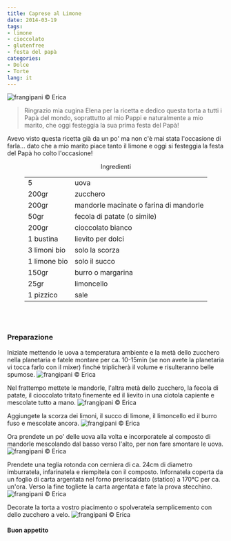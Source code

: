 ```yaml
---
title: Caprese al Limone
date: 2014-03-19
tags:
- limone
- cioccolato
- glutenfree
- festa del papà
categories:
- Dolce
- Torte
lang: it
---
```

![](header.jpg "frangipani © Erica")

> Ringrazio mia cugina Elena per la ricetta e dedico questa torta a tutti i Papà del mondo, soprattutto al mio Pappi e naturalmente a mio marito, che oggi festeggia la sua prima festa del Papà!

Avevo visto questa ricetta già da un po' ma non c'è mai stata l'occasione di farla... dato che a mio marito piace tanto il limone e oggi si festeggia la festa del Papà ho colto l'occasione!

<div id="wrapper" style="text-align: center">
  <div id="yourdiv" style="display: inline-block;">
    <div class="ingredients">
      <div class="ingredients-title">Ingredienti</div>
      <table>
        <tbody>
          <tr>
            <td>5</td>
            <td>uova</td>
          </tr>
          <tr>
            <td>200gr</td>
            <td>zucchero</td>
          </tr>
          <tr>
            <td>200gr</td>
            <td>mandorle macinate o farina di mandorle</td>
          </tr>
          <tr>
            <td>50gr</td>
            <td>fecola di patate (o simile)</td>
          </tr>
          <tr>
            <td>200gr</td>
            <td>cioccolato bianco</td>
          </tr>
          <tr>
            <td>1 bustina</td>
            <td>lievito per dolci</td>
          </tr>
          <tr>
            <td>3 limoni bio</td>
            <td>solo la scorza</td>
          </tr>
          <tr>
            <td>1 limone bio</td>
            <td>solo il succo</td>
          </tr>
          <tr>
            <td>150gr</td>
            <td>burro o margarina</td>
          </tr>
          <tr>
            <td>25gr</td>
            <td>limoncello</td>
          </tr>
          <tr>
            <td>1 pizzico</td>
            <td>sale</td>
          </tr>
        </tbody>
      </table>
      <br></br>
    </div>
  </div>
</div>


<h3>
  <font color="grey">
    <i class="fa-solid fa-gears"></i>
  </font> Preparazione
</h3>

Iniziate mettendo le uova a temperatura ambiente e la metà dello zucchero nella planetaria e fatele montare per ca. 10-15min (se non avete la planetaria vi tocca farlo con il mixer) finché triplicherà il volume e risulteranno belle spumose.
![](uova.jpg "frangipani © Erica")

Nel frattempo mettete le mandorle, l'altra metà dello zucchero, la fecola di patate, il cioccolato tritato finemente ed il lievito in una ciotola capiente e mescolate tutto a mano.
![](asciutti.jpg "frangipani © Erica")

Aggiungete la scorza dei limoni, il succo di limone, il limoncello ed il burro fuso e mescolate ancora.
![](umidi.jpg "frangipani © Erica")

Ora prendete un po' delle uova alla volta e incorporatele al composto di mandorle mescolando dal basso verso l'alto, per non fare smontare le uova.
![](impasto.jpg "frangipani © Erica")

Prendete una teglia rotonda con cerniera di ca. 24cm di diametro imburratela, infarinatela e riempitela con il composto. Infornatela coperta da un foglio di carta argentata nel forno preriscaldato (statico) a 170°C per ca. un'ora. Verso la fine togliete la carta argentata e fate la prova stecchino.
![](sfornata.jpg "frangipani © Erica")

Decorate la torta a vostro piacimento o spolveratela semplicemento con dello zucchero a velo.
![](risultato.jpg "frangipani © Erica")



<h4>Buon appetito
  <font color="red">
    <i class="fa-regular fa-face-smile"></i>
  </font>
</h4>